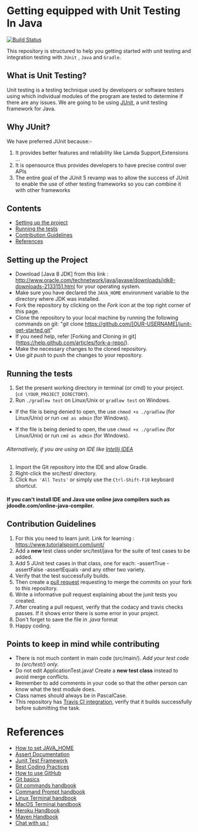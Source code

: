 
# Getting equipped with Unit Testing In Java 
[![Build Status](https://travis-ci.org/jboss-outreach/junit-get-started.svg?branch=master)](https://travis-ci.org/jboss-outreach/junit-get-started)

This repository is structured to help you getting started with unit testing and integration testing with `JUnit` , `Java` and `Gradle`.

## What is Unit Testing?

Unit testing is a testing technique used by developers or software testers using which individual modules of the program are tested to determine if there are any issues.
We are going to be using [JUnit](http://junit.org/junit5/), a unit testing framework for Java.

## Why JUnit?

We have preferred JUnit because:-
 1. It provides better features and reliability like Lamda Support,Extensions ... 
 2. It is opensource thus provides developers to have precise control over APIs
 3. The entire goal of the JUnit 5 revamp was to allow the success of JUnit to enable the use of other testing frameworks so you can      combine it with other frameworks  

## Contents
* [Setting up the project](#set)
* [Running the tests](#run)
* [Contribution Guidelines](#cont)
* [References](#ref)

## <a id="set"></a>Setting up the Project

* Download [Java 8 JDK] from this link : http://www.oracle.com/technetwork/java/javase/downloads/jdk8-downloads-2133151.html for your operating system.
* Make sure you have declared the `JAVA_HOME` environment variable to the directory where JDK was installed. 
* Fork the repository by clicking on the *Fork* icon at the top right corner of this page.
* Clone the repository to your local machine by running the following commands on git:
			"git clone https://github.com/[OUR-USERNAME]/junit-get-started.git"
* If you need help, refer [Forking and Cloning in git] (https://help.github.com/articles/fork-a-repo/).
* Make the necessary changes to the cloned repository.
* Use _git push_ to push the changes to your repository.

## <a id="run"></a>Running the tests
1. Set the present working directory in terminal (or cmd) to your project. (`cd \YOUR_PROJECT_DIRECTORY`).
2. Run `./gradlew test` on Linux/Unix or `gradlew test` on Windows.
* If the file is being denied to open, the use `chmod +x ./gradlew` (for Linux/Unix) or run `cmd as admin` (for Windows).

* If the file is being denied to open, the use `chmod +x ./gradlew` (for Linux/Unix) or run `cmd as admin` (for Windows).

###### Alternatively, if you are using an IDE like [Intellij IDEA](https://www.jetbrains.com/idea/)
1. Import the Git repository into the IDE and allow Gradle.
2. Right-click the src/test/ directory.
3. Click `Run 'All Tests'` or simply use the `Ctrl-Shift-F10` keyboard shortcut.

#### If you can't install IDE and Java use online java compilers such as jdoodle.com/online-java-compiler. 

## <a id="cont"></a>Contribution Guidelines
1. For this you need to learn junit. Link for learning : https://www.tutorialspoint.com/junit/
1. Add a **new** test class under src/test/java for the suite of test cases to be added.
2. Add 5 JUnit test cases in that class, one for each:
		-assertTrue
		-assertFalse
		-assertEquals
		-and any other two variety.
3. Verify that the test successfully builds. 
4. Then create a [pull request](https://help.github.com/articles/about-pull-requests/) requesting to merge the commits on your fork to this repository.
5. Write a informative pull request explaining about the junit tests you created.
6. After creating a pull request, verify that the codacy and travis checks passes. If it shows error there is some error in your project.
7. Don't forget to save the file in _.java_ format
7. Happy coding.


## Points to keep in mind while contributing
* There is not much content in main code (src/main/). *Add your test code to (src/test/) only.* 
* Do not edit ApplicationTest.java! Create a **new test class** instead to avoid merge conflicts.
* Remember to add comments in your code so that the other person can know what the test module does.
* Class names should always be in PascalCase.
* This repository has [Travis CI integration](https://travis-ci.org/), verify that it builds successfully before submitting the task. 

# <a id="ref"></a>References
  * [How to set JAVA_HOME](https://docs.oracle.com/cd/E19182-01/820-7851/inst_cli_jdk_javahome_t/)
  * [Assert Documentation](http://junit.sourceforge.net/javadoc/org/junit/Assert.html)
  * [Junit Test Framework](https://www.tutorialspoint.com/junit/junit_test_framework.htm)
  * [Best Coding Practices](https://en.wikipedia.org/wiki/Best_coding_practices) 
  * [How to use GitHub](https://guides.github.com/activities/hello-world/)
  * [Git basics](https://git-scm.com/book/en/v2/Getting-Started-Git-Basics)
  * [Git commands handbook](https://git-scm.com/docs)
  * [Command Prompt handbook](http://www.makeuseof.com/tag/a-beginners-guide-to-the-windows-command-line/)
  * [Linux Terminal handbook](http://linuxcommand.org/)
  * [MacOS Terminal handbook](https://developer.apple.com/library/content/documentation/OpenSource/Conceptual/ShellScripting/CommandLInePrimer/CommandLine.html)
  * [Heroku Handbook](https://devcenter.heroku.com/)
  * [Maven Handbook](http://www.jcabi.com/jcabi-heroku-maven-plugin/example-start.html)
  * [Chat with us !](https://gitter.im/jboss-outreach)
